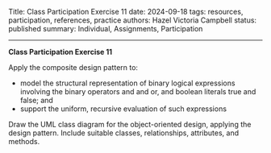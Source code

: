 Title: Class Participation Exercise 11
date: 2024-09-18
tags: resources, participation, references, practice
authors: Hazel Victoria Campbell
status: published
summary: Individual, Assignments, Participation

----

**Class Participation Exercise 11**

Apply the composite design pattern to:

* model the structural representation of binary logical expressions involving the binary operators and and or, and boolean literals true and false; and
* support the uniform, recursive evaluation of such expressions

Draw the UML class diagram for the object-oriented design, applying the design pattern. Include suitable classes, relationships, attributes, and methods.

